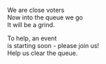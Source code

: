 We are close voters  
Now into the queue we go  
It will be a grind.  

To help, an event  
is starting soon - please join us!  
Help us clear the queue.  
